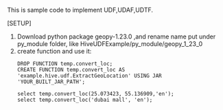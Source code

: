 This is sample code to implement UDF,UDAF,UDTF.

[SETUP]
1. Download python package geopy-1.23.0 ,and rename name put under py_module folder, like HiveUDFExample/py_module/geopy_1_23_0
2. create function and use it:
	```
	DROP FUNCTION temp.convert_loc;
	CREATE FUNCTION temp.convert_loc AS 'example.hive.udf.ExtractGeoLocation' USING JAR 'YOUR_BUILT_JAR_PATH';

	select temp.convert_loc(25.073423, 55.136909,'en');
	select temp.convert_loc('dubai mall', 'en');
	```
